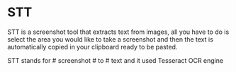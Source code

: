 # STT 

STT is a screenshot tool that extracts text from images, all you have to do is select the area you would like to take a screenshot and then the text is automatically copied in your clipboard ready to be pasted.

STT stands for # screenshot # to # text and it used Tesseract OCR engine
